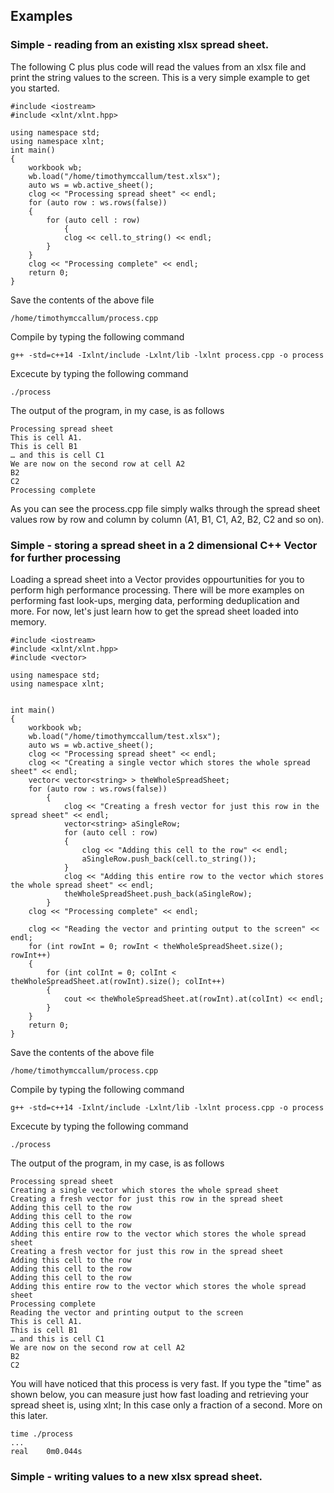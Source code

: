 ## Examples
### Simple - reading from an existing xlsx spread sheet.
The following C plus plus code will read the values from an xlsx file and print the string values to the screen. This is a very simple example to get you started.

```
#include <iostream>
#include <xlnt/xlnt.hpp>

using namespace std;
using namespace xlnt;
int main()
{
    workbook wb;
    wb.load("/home/timothymccallum/test.xlsx");
    auto ws = wb.active_sheet();
    clog << "Processing spread sheet" << endl;
    for (auto row : ws.rows(false)) 
	{ 
	    for (auto cell : row) 
	        { 
		    clog << cell.to_string() << endl;
		}
	}
    clog << "Processing complete" << endl;
    return 0;
}
```
Save the contents of the above file 
```
/home/timothymccallum/process.cpp
```
Compile by typing the following command
```
g++ -std=c++14 -Ixlnt/include -Lxlnt/lib -lxlnt process.cpp -o process
```
Excecute by typing the following command
```
./process
```
The output of the program, in my case, is as follows
```
Processing spread sheet
This is cell A1.
This is cell B1
… and this is cell C1
We are now on the second row at cell A2
B2
C2
Processing complete
```
As you can see the process.cpp file simply walks through the spread sheet values row by row and column by column (A1, B1, C1, A2, B2, C2 and so on).

### Simple - storing a spread sheet in a 2 dimensional C++ Vector for further processing
Loading a spread sheet into a Vector provides oppourtunities for you to perform high performance processing. There will be more examples on performing fast look-ups, merging data, performing deduplication and more. For now, let's just learn how to get the spread sheet loaded into memory.
```
#include <iostream>
#include <xlnt/xlnt.hpp>
#include <vector>

using namespace std;
using namespace xlnt;


int main()
{
    workbook wb;
    wb.load("/home/timothymccallum/test.xlsx");
    auto ws = wb.active_sheet();
    clog << "Processing spread sheet" << endl;
    clog << "Creating a single vector which stores the whole spread sheet" << endl;
    vector< vector<string> > theWholeSpreadSheet;
	for (auto row : ws.rows(false)) 
		{ 
			clog << "Creating a fresh vector for just this row in the spread sheet" << endl;
			vector<string> aSingleRow;
			for (auto cell : row) 
			{ 
			    clog << "Adding this cell to the row" << endl;
			    aSingleRow.push_back(cell.to_string());
			}
			clog << "Adding this entire row to the vector which stores the whole spread sheet" << endl;
			theWholeSpreadSheet.push_back(aSingleRow);
		}
	clog << "Processing complete" << endl;

	clog << "Reading the vector and printing output to the screen" << endl;
	for (int rowInt = 0; rowInt < theWholeSpreadSheet.size(); rowInt++)
	{
		for (int colInt = 0; colInt < theWholeSpreadSheet.at(rowInt).size(); colInt++)
		{
			cout << theWholeSpreadSheet.at(rowInt).at(colInt) << endl;
		}
	}
	return 0;
}
```
Save the contents of the above file 
```
/home/timothymccallum/process.cpp
```
Compile by typing the following command
```
g++ -std=c++14 -Ixlnt/include -Lxlnt/lib -lxlnt process.cpp -o process
```
Excecute by typing the following command
```
./process
```
The output of the program, in my case, is as follows
```
Processing spread sheet
Creating a single vector which stores the whole spread sheet
Creating a fresh vector for just this row in the spread sheet
Adding this cell to the row
Adding this cell to the row
Adding this cell to the row
Adding this entire row to the vector which stores the whole spread sheet
Creating a fresh vector for just this row in the spread sheet
Adding this cell to the row
Adding this cell to the row
Adding this cell to the row
Adding this entire row to the vector which stores the whole spread sheet
Processing complete
Reading the vector and printing output to the screen
This is cell A1.
This is cell B1
… and this is cell C1
We are now on the second row at cell A2
B2
C2
```
You will have noticed that this process is very fast. If you type the "time" as shown below, you can measure just how fast loading and retrieving your spread sheet is, using xlnt; In this case only a fraction of a second. More on this later.
```
time ./process 
...
real	0m0.044s
```
### Simple - writing values to a new xlsx spread sheet.
